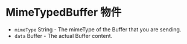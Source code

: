 # MimeTypedBuffer 物件

* `mimeType` String - The mimeType of the Buffer that you are sending.
* `data` Buffer - The actual Buffer content.